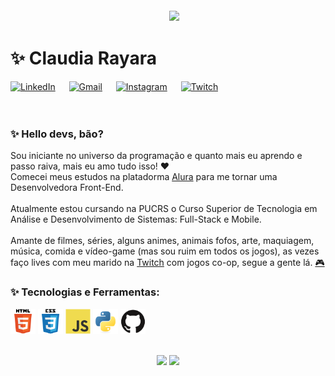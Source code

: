 <img align="right" width="250px" style="margin-top:-20px" src="https://uploaddeimagens.com.br/images/004/371/231/full/2-removebg-preview.png?1677604041">
 <h1 align="left">✨ Claudia Rayara</h1>

<div dsplay="inline-block">
  <a href="https://www.linkedin.com/in/claudiarayara">
    <img width="60px" src="https://cdn-icons-png.flaticon.com/512/2504/2504799.png" alt="LinkedIn" title = "LinkedIn" style="vertical-align:top;"></a>
 &emsp;
  <a href = "mailto:contato.claudiarayara@gmail.com"><img width="60px" src="https://uploaddeimagens.com.br/images/004/371/275/full/gmail.png?1677605348" target="_blank" alt="Gmail" title = "Gmail" style="vertical-align:top;"></a>
 &emsp;
  <a href="https://www.instagram.com/claudiarayara/">
    <img width="60px" src="https://cdn-icons-png.flaticon.com/512/3955/3955024.png" alt="Instagram" title = "Instagram" style="vertical-align:top;"></a>
 &emsp;
  <a href="https://www.twitch.tv/claudiarayara">
    <img width="60px" src="https://cdn-icons-png.flaticon.com/512/3669/3669999.png" alt="Twitch" title = "Twitch" style="vertical-align:top;"></a>
</div>

</br>
</br>
 
<h3>✨ Hello devs, bão?</h3>
Sou iniciante no universo da programação e quanto mais eu aprendo e passo raiva, mais eu amo tudo isso! ❤ <br>
Comecei meus estudos na platadorma <a href="https://cursos.alura.com.br/user/claudia-rayara">Alura</a> para me tornar uma Desenvolvedora Front-End.<br><br>
Atualmente estou cursando na PUCRS o Curso Superior de Tecnologia em Análise e Desenvolvimento de Sistemas: Full-Stack e Mobile.<br><br>
Amante de filmes, séries, alguns animes, animais fofos, arte, maquiagem, música, comida e vídeo-game (mas sou ruim em todos os jogos), as vezes faço lives com meu marido na <a href="https://www.twitch.tv/caaraay">Twitch</a> com jogos co-op, segue a gente lá. <a href="https://www.twitch.tv/caaraay">🎮</a><br>

<h3>✨ Tecnologias e Ferramentas:</h3>
<div style="display: inline_block">
<a href="https://github.com/claudiarayara"><img width="40px" src="https://raw.githubusercontent.com/devicons/devicon/master/icons/html5/html5-original-wordmark.svg" title = "HTML5"></a>
<a href="https://github.com/claudiarayara"><img width="40px" href="https://github.com/claudiarayara" src="https://raw.githubusercontent.com/devicons/devicon/master/icons/css3/css3-original-wordmark.svg" title = "CSS3"/></a>
<a href="https://github.com/claudiarayara"><img width="40px" href="https://github.com/claudiarayara" src="https://raw.githubusercontent.com/devicons/devicon/master/icons/javascript/javascript-original.svg" title = "JavaScript"/></a>
<a href="https://github.com/claudiarayara"><img width="40px" href="https://github.com/claudiarayara" src="https://raw.githubusercontent.com/devicons/devicon/master/icons/python/python-original.svg" title = "Python"/></a> 
<a href="https://github.com/claudiarayara"><img width="40px" href="https://github.com/claudiarayara" src="https://raw.githubusercontent.com/devicons/devicon/master/icons/github/github-original.svg" title = "GitHub"/></a>
</div>

##
<div style="display: inline_block">
 <p align="center">
  <a href="https://github-readme-stats.vercel.app/api?username=claudiarayara&count_private=true&show_icons=true&theme=buefy"><img align="center" src="https://github-readme-stats.vercel.app/api?username=claudiarayara&count_private=true&show_icons=true&theme=buefy"/></a>
  <a href="https://github-readme-stats.vercel.app/api/top-langs/?username=claudiarayara&layout=compact&repo=claudiarayara.github.io&theme=buefy"><img align="center" src="https://github-readme-stats.vercel.app/api/top-langs/?username=claudiarayara&layout=compact&repo=claudiarayara.github.io&theme=buefy"/></a>
</div>
</p>
